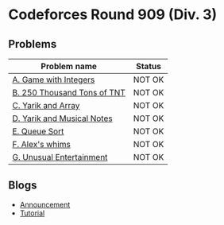 # Codeforces Round 909 (Div. 3)

## Problems

|Problem name|Status|
|------------|---------|
| [A. Game with Integers](problems/A._Game_with_Integers.md)|NOT OK|
| [B. 250 Thousand Tons of TNT](problems/B._250_Thousand_Tons_of_TNT.md)|NOT OK|
| [C. Yarik and Array](problems/C._Yarik_and_Array.md)|NOT OK|
| [D. Yarik and Musical Notes](problems/D._Yarik_and_Musical_Notes.md)|NOT OK|
| [E. Queue Sort](problems/E._Queue_Sort.md)|NOT OK|
| [F. Alex's whims](problems/F._Alex's_whims.md)|NOT OK|
| [G. Unusual Entertainment](problems/G._Unusual_Entertainment.md)|NOT OK|
## Blogs

- [Announcement](blogs/Announcement.md)
- [Tutorial](blogs/Tutorial.md)
